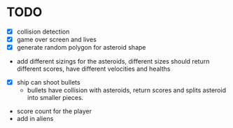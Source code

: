 # TODO

- [x] collision detection
- [x] game over screen and lives
- [x] generate random polygon for asteroid shape
- add different sizings for the asteroids, different sizes should return
  different scores, have different velocities and healths
- [x] ship can shoot bullets
  - bullets have collision with asteroids, return scores and splits asteroid
    into smaller pieces.
- score count for the player
- add in aliens
